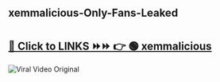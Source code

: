 
 ## xemmalicious-Only-Fans-Leaked

# <h2><a href="https://clipsfans.com/xemmalicious&ref=git">🔗 Click to LINKS ⏩⏩ 👉 🟢 xemmalicious </a></h2>

<a href="https://clipsfans.com/xemmalicious&ref=git" rel="nofollow" data-target="animated-image.originalLink"><img src="https://i.ibb.co.com/xMMVF88/686577567.gif" alt="Viral Video Original" style="max-width: 100%; display: inline-block;" data-target="animated-image.originalImage"></a>
